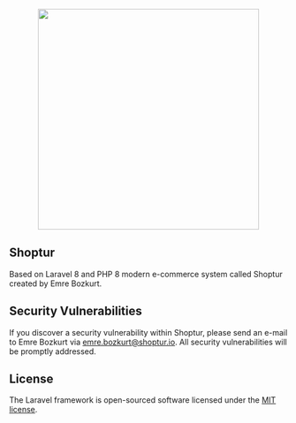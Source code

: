 <p align="center"><a href="https://shoptur.io" target="_blank"><img src="https://raw.githubusercontent.com/emre-bozkurt/shoptur_assets/master/logo-2x.png" width="400"></a></p>

## Shoptur

Based on Laravel 8 and PHP 8 modern e-commerce system called Shoptur created by Emre Bozkurt.

## Security Vulnerabilities

If you discover a security vulnerability within Shoptur, please send an e-mail to Emre Bozkurt via [emre.bozkurt@shoptur.io](mailto:emre.bozkurt@shoptur.com). All security vulnerabilities will be promptly addressed.

## License

The Laravel framework is open-sourced software licensed under the [MIT license](https://opensource.org/licenses/MIT).

